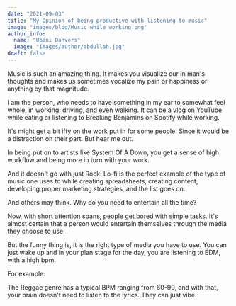 ```yaml
---
date: "2021-09-03"
title: "My Opinion of being productive with listening to music"
image: "images/blog/Music while working.png"
author_info: 
  name: "Ubani Danvers"
  image: "images/author/abdullah.jpg"
draft: false
---
```


Music is such an amazing thing. It makes you visualize our in man's thoughts and makes us sometimes vocalize my pain or happiness or anything by that magnitude.
 
I am the person, who needs to have something in my ear to somewhat feel whole, in working, driving, and even walking. It can be a vlog on YouTube while eating or listening to Breaking Benjamins on Spotify while working.
 
It's might get a bit iffy on the work put in for some people. Since it would be a distraction on their part. But hear me out.
 
In being put on to artists like System Of A Down, you get a sense of high workflow and being more in turn with your work.
 
And it doesn't go with just Rock. Lo-fi is the perfect example of the type of music one uses to while creating spreadsheets, creating content, developing proper marketing strategies, and the list goes on.
 
And others may think. Why do you need to entertain all the time?
 
Now, with short attention spans, people get bored with simple tasks. It's almost certain that a person would entertain themselves through the media they choose to use.
 
But the funny thing is, it is the right type of media you have to use. You can just wake up and in your plan stage for the day, you are listening to EDM, with a high bpm.
 
For example:
 
The Reggae genre has a typical BPM ranging from 60-90, and with that, your brain doesn't need to listen to the lyrics. They can just vibe.
